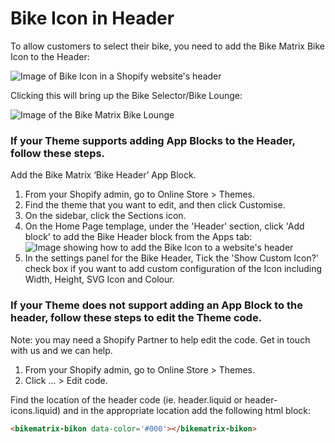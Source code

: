 # Bike Icon in Header

To allow customers to select their bike, you need to add the Bike Matrix Bike Icon to the Header:

![Image of Bike Icon in a Shopify website's header](/img/shopify/Header-Bike-Icon.png)

Clicking this will bring up the Bike Selector/Bike Lounge:

![Image of the Bike Matrix Bike Lounge](/img/shopify/Bike-Selector.png)

### If your Theme supports adding App Blocks to the Header, follow these steps.

Add the Bike Matrix ‘Bike Header’ App Block.

1. From your Shopify admin, go to Online Store > Themes.
2. Find the theme that you want to edit, and then click Customise.
3. On the sidebar, click the Sections icon.
4. On the Home Page templage, under the 'Header' section, click 'Add block' to add the Bike Header block from the Apps tab:
   ![Image showing how to add the Bike Icon to a website's header](/img/shopify/Theme-Header-Bike-Icon.png)
5. In the settings panel for the Bike Header, Tick the 'Show Custom Icon?' check box if you want to add custom configuration of the Icon including Width, Height, SVG Icon and Colour.

### If your Theme does not support adding an App Block to the header, follow these steps to edit the Theme code.

Note: you may need a Shopify Partner to help edit the code. Get in touch with us and we can help.

1. From your Shopify admin, go to Online Store > Themes.
2. Click ... > Edit code.

Find the location of the header code (ie. header.liquid or header-icons.liquid) and in the appropriate location add the following html block:

```html
<bikematrix-bikon data-color='#000'></bikematrix-bikon>
```

